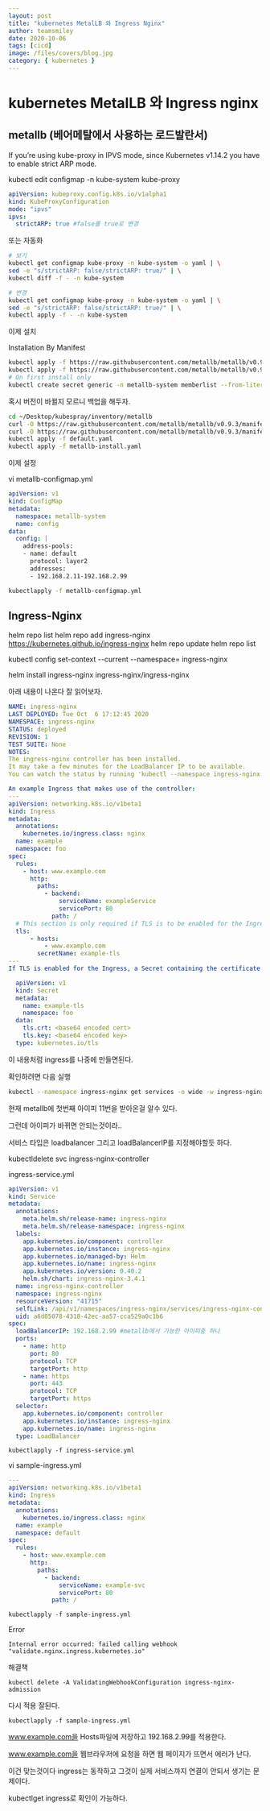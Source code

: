 ```yaml
---
layout: post
title: "kubernetes MetalLB 와 Ingress Nginx"
author: teamsmiley
date: 2020-10-06
tags: [cicd]
image: /files/covers/blog.jpg
category: { kubernetes }
---
```


# kubernetes MetalLB 와 Ingress nginx

## metallb (베어메탈에서 사용하는 로드발란서)

If you’re using kube-proxy in IPVS mode, since Kubernetes v1.14.2 you have to enable strict ARP mode.

kubectl edit configmap -n kube-system kube-proxy

```yml
apiVersion: kubeproxy.config.k8s.io/v1alpha1
kind: KubeProxyConfiguration
mode: "ipvs"
ipvs:
  strictARP: true #false를 true로 변경
```

또는 자동화

```bash
# 보기
kubectl get configmap kube-proxy -n kube-system -o yaml | \
sed -e "s/strictARP: false/strictARP: true/" | \
kubectl diff -f - -n kube-system

# 변경
kubectl get configmap kube-proxy -n kube-system -o yaml | \
sed -e "s/strictARP: false/strictARP: true/" | \
kubectl apply -f - -n kube-system
```

이제 설치

Installation By Manifest

```bash
kubectl apply -f https://raw.githubusercontent.com/metallb/metallb/v0.9.3/manifests/namespace.yaml
kubectl apply -f https://raw.githubusercontent.com/metallb/metallb/v0.9.3/manifests/metallb.yaml
# On first install only
kubectl create secret generic -n metallb-system memberlist --from-literal=secretkey="$(openssl rand -base64 128)"
```

혹시 버전이 바뀔지 모르니 백업을 해두자.

```bash
cd ~/Desktop/kubespray/inventory/metallb
curl -O https://raw.githubusercontent.com/metallb/metallb/v0.9.3/manifests/namespace.yaml
curl -O https://raw.githubusercontent.com/metallb/metallb/v0.9.3/manifests/metallb.yaml
kubectl apply -f default.yaml
kubectl apply -f metallb-install.yaml
```

이제 설정

vi metallb-configmap.yml

```yml
apiVersion: v1
kind: ConfigMap
metadata:
  namespace: metallb-system
  name: config
data:
  config: |
    address-pools:
    - name: default
      protocol: layer2
      addresses:
      - 192.168.2.11-192.168.2.99
```

```bash
kubectlapply -f metallb-configmap.yml
```

## Ingress-Nginx

helm repo list
helm repo add ingress-nginx https://kubernetes.github.io/ingress-nginx
helm repo update
helm repo list

kubectl config set-context --current --namespace= ingress-nginx

helm install ingress-nginx ingress-nginx/ingress-nginx

아래 내용이 나온다 잘 읽어보자.

```yml
NAME: ingress-nginx
LAST DEPLOYED: Tue Oct  6 17:12:45 2020
NAMESPACE: ingress-nginx
STATUS: deployed
REVISION: 1
TEST SUITE: None
NOTES:
The ingress-nginx controller has been installed.
It may take a few minutes for the LoadBalancer IP to be available.
You can watch the status by running 'kubectl --namespace ingress-nginx get services -o wide -w ingress-nginx-controller'

An example Ingress that makes use of the controller:
---
apiVersion: networking.k8s.io/v1beta1
kind: Ingress
metadata:
  annotations:
    kubernetes.io/ingress.class: nginx
  name: example
  namespace: foo
spec:
  rules:
    - host: www.example.com
      http:
        paths:
          - backend:
              serviceName: exampleService
              servicePort: 80
            path: /
  # This section is only required if TLS is to be enabled for the Ingress
  tls:
      - hosts:
          - www.example.com
        secretName: example-tls
---
If TLS is enabled for the Ingress, a Secret containing the certificate and key must also be provided:

  apiVersion: v1
  kind: Secret
  metadata:
    name: example-tls
    namespace: foo
  data:
    tls.crt: <base64 encoded cert>
    tls.key: <base64 encoded key>
  type: kubernetes.io/tls
```

이 내용처럼 ingress를 나중에 만들면된다.

확인하려면 다음 실행

```bash
kubectl --namespace ingress-nginx get services -o wide -w ingress-nginx-controller
```

현재 metallb에 첫번째 아이피 11번을 받아온걸 알수 있다.

그런데 아이피가 바뀌면 안되는것이라..

서비스 타입은 loadbalancer 그리고 loadBalancerIP를 지정해야할듯 하다.

kubectldelete svc ingress-nginx-controller

ingress-service.yml

```yml
apiVersion: v1
kind: Service
metadata:
  annotations:
    meta.helm.sh/release-name: ingress-nginx
    meta.helm.sh/release-namespace: ingress-nginx
  labels:
    app.kubernetes.io/component: controller
    app.kubernetes.io/instance: ingress-nginx
    app.kubernetes.io/managed-by: Helm
    app.kubernetes.io/name: ingress-nginx
    app.kubernetes.io/version: 0.40.2
    helm.sh/chart: ingress-nginx-3.4.1
  name: ingress-nginx-controller
  namespace: ingress-nginx
  resourceVersion: "41715"
  selfLink: /api/v1/namespaces/ingress-nginx/services/ingress-nginx-controller
  uid: a6d85078-4318-42ec-aa57-cca529a0c1b6
spec:
  loadBalancerIP: 192.168.2.99 #metallb에서 가능한 아이피중 하나
  ports:
    - name: http
      port: 80
      protocol: TCP
      targetPort: http
    - name: https
      port: 443
      protocol: TCP
      targetPort: https
  selector:
    app.kubernetes.io/component: controller
    app.kubernetes.io/instance: ingress-nginx
    app.kubernetes.io/name: ingress-nginx
  type: LoadBalancer
```

```
kubectlapply -f ingress-service.yml
```

vi sample-ingress.yml

```yml
---
apiVersion: networking.k8s.io/v1beta1
kind: Ingress
metadata:
  annotations:
    kubernetes.io/ingress.class: nginx
  name: example
  namespace: default
spec:
  rules:
    - host: www.example.com
      http:
        paths:
          - backend:
              serviceName: example-svc
              servicePort: 80
            path: /
```

```
kubectlapply -f sample-ingress.yml
```

Error

```
Internal error occurred: failed calling webhook "validate.nginx.ingress.kubernetes.io"
```

해결책

```
kubectl delete -A ValidatingWebhookConfiguration ingress-nginx-admission
```

다시 적용 잘된다.

```
kubectlapply -f sample-ingress.yml
```

www.example.com을 Hosts파일에 저장하고 192.168.2.99를 적용한다.

www.example.com을 웹브라우저에 요청을 하면 웹 페이지가 뜨면서 에러가 난다.

이건 맞는것이다 ingress는 동작하고 그것이 실제 서비스까지 연결이 안되서 생기는 문제이다.

kubectlget ingress로 확인이 가능하다.
